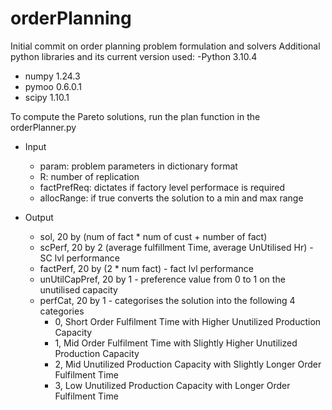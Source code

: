 # orderPlanning
Initial commit on order planning problem formulation and solvers
Additional python libraries and its current version used:
-Python 3.10.4
- numpy 1.24.3
- pymoo 0.6.0.1
- scipy 1.10.1


To compute the Pareto solutions, run the plan function in the orderPlanner.py

- Input
  - param: problem parameters in dictionary format
  - R: number of replication
  - factPrefReq: dictates if factory level performace is required
  - allocRange: if true converts the solution to a min and max range

- Output
  - sol, 20 by (num of fact * num of cust + number of fact)
  - scPerf, 20 by 2 (average fulfillment Time, average UnUtilised Hr) - SC lvl performance
  - factPerf, 20 by (2 * num fact) - fact lvl performance
  - unUtilCapPref, 20 by 1 - preference value from 0 to 1 on the unutilised capacity
  - perfCat, 20 by 1 - categorises the solution into the following 4 categories
      - 0, Short Order Fulfilment Time with Higher Unutilized Production Capacity
      - 1, Mid Order Fulfilment Time with Slightly Higher Unutilized Production Capacity
      - 2, Mid Unutilized Production Capacity with Slightly Longer Order Fulfilment Time
      - 3, Low Unutilized Production Capacity with Longer Order Fulfilment Time
